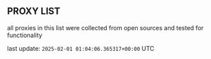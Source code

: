 ## PROXY LIST

all proxies in this list were collected from open sources and tested for functionality

last update: `2025-02-01 01:04:06.365317+00:00` UTC